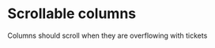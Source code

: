 Scrollable columns
==================

Columns should scroll when they are overflowing with tickets
